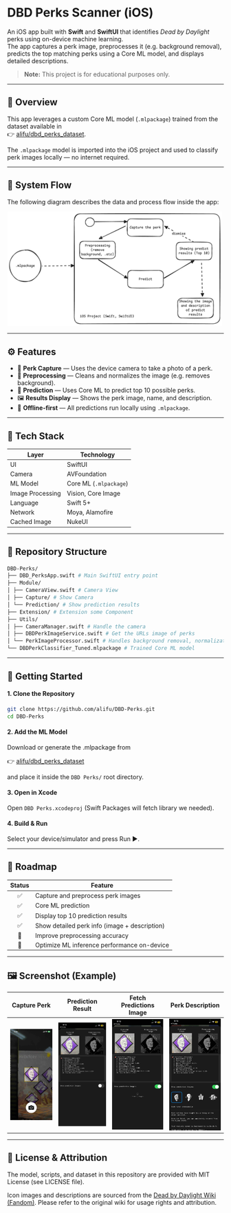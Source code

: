 # DBD Perks Scanner (iOS)

An iOS app built with **Swift** and **SwiftUI** that identifies *Dead by Daylight* perks using on-device machine learning.  
The app captures a perk image, preprocesses it (e.g. background removal), predicts the top matching perks using a Core ML model, and displays detailed descriptions.
> **Note:** This project is for educational purposes only.

---

## 🧠 Overview

This app leverages a custom Core ML model (`.mlpackage`) trained from the dataset available in  
👉 [alifu/dbd_perks_dataset](https://github.com/alifu/dbd_perks_dataset).

The `.mlpackage` model is imported into the iOS project and used to classify perk images locally — no internet required.

---

## 🧩 System Flow

The following diagram describes the data and process flow inside the app:

<img src="./doc/roadmap.png" alt="preview" width="500"/>

---

## ⚙️ Features

- 📸 **Perk Capture** — Uses the device camera to take a photo of a perk.
- 🧽 **Preprocessing** — Cleans and normalizes the image (e.g. removes background).
- 🔮 **Prediction** — Uses Core ML to predict top 10 possible perks.
- 🖼️ **Results Display** — Shows the perk image, name, and description.
- 💾 **Offline-first** — All predictions run locally using `.mlpackage`.

---

## 🧱 Tech Stack

| Layer | Technology |
|-------|-------------|
| UI | SwiftUI |
| Camera | AVFoundation |
| ML Model | Core ML (`.mlpackage`) |
| Image Processing | Vision, Core Image |
| Language | Swift 5+ |
| Network | Moya, Alamofire |
| Cached Image | NukeUI |

---

## 📂 Repository Structure

```bash
DBD-Perks/
├── DBD_PerksApp.swift # Main SwiftUI entry point
├── Module/
│ ├── CameraView.swift # Camera View
│ ├── Capture/ # Show Camera
│ └── Prediction/ # Show prediction results
├── Extension/ # Extension some Component
├── Utils/
│ ├── CameraManager.swift # Handle the camera
│ ├── DBDPerkImageService.swift # Get the URLs image of perks
│ └── PerkImageProcessor.swift # Handles background removal, normalization, etc.
└── DBDPerkClassifier_Tuned.mlpackage # Trained Core ML model
```

---

## 🚀 Getting Started

#### 1. Clone the Repository
```bash
git clone https://github.com/alifu/DBD-Perks.git
cd DBD-Perks
```

#### 2. Add the ML Model

Download or generate the .mlpackage from

👉 [alifu/dbd_perks_dataset](https://github.com/alifu/dbd_perks_dataset)

and place it inside the `DBD Perks/` root directory.

#### 3. Open in Xcode

Open `DBD Perks.xcodeproj` (Swift Packages will fetch library we needed).

#### 4. Build & Run

Select your device/simulator and press Run ▶️.

---

## 🧪 Roadmap
| Status | Feature |
|:-------:|-----|
|✅|Capture and preprocess perk images|
|✅|Core ML prediction|
|✅|Display top 10 prediction results|
|✅|Show detailed perk info (image + description)|
|🚧|Improve preprocessing accuracy|
|🚧|Optimize ML inference performance on-device|

---

## 🖼️ Screenshot (Example)

| Capture Perk | Prediction Result | Fetch Predictions Image | Perk Description |
|:-------:|:-----:|:-----:|:-----:|
|<img src="./doc/sample_1.jpg" alt="preview_1" width="500"/>|<img src="./doc/sample_2.jpg" alt="preview_2" width="500"/>|<img src="./doc/sample_3.jpg" alt="preview_3" width="500"/>|<img src="./doc/sample_4.jpg" alt="preview_4" width="500"/>|

---

## 🎯 License & Attribution

The model, scripts, and dataset in this repository are provided with MIT License (see LICENSE file).

Icon images and descriptions are sourced from the [Dead by Daylight Wiki (Fandom)](https://deadbydaylight.fandom.com).
Please refer to the original wiki for usage rights and attribution.